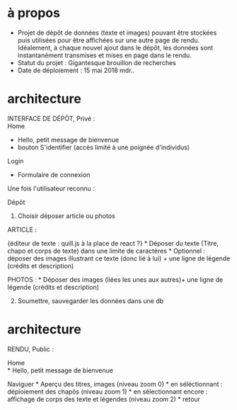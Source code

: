# à propos
* Projet de dépôt de données (texte et images) pouvant être stockées puis utilisées pour être affichées sur une autre page de rendu. Idéalement, à chaque nouvel ajout dans le dépôt, les données sont instantanément transmises et mises en page dans le rendu.
* Statut du projet : Gigantesque brouillon de recherches
* Date de déploiement : 15 mai 2018 mdr..

# architecture  
INTERFACE DE DÉPÔT, Privé :  
Home  
  * Hello, petit message de bienvenue
  * bouton S'identifier (accès limité à une poignée d'individus)

Login
  * Formulaire de connexion

 Une fois l'utilisateur reconnu :

 Dépôt  
  1. Choisir déposer article ou photos

  ARTICLE :  

{éditeur de texte : quill.js à la place de react ?}
    * Déposer du texte (Titre, chapo et corps de texte) dans une limite de caractères
    * Optionnel : déposer des images illustrant ce texte (donc lié à lui) + une ligne de légende (crédits et description)

  PHOTOS :
    * Déposer des images (liées les unes aux autres)+ une ligne de légende (crédits et description)

  2. Soumettre, sauvegarder les données dans une db  

# architecture  
RENDU, Public :

Home  
    * Hello, petit message de bienvenue

Naviguer
    * Aperçu des titres, images (niveau zoom 0)
    * en séléctionnant : déploiement des chapôs (niveau zoom 1)
    * en sélectionnant encore : affichage de corps des texte et légendes (niveau zoom 2)
    * retour
